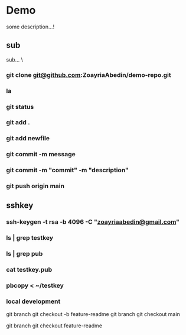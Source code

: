 # Demo
some description...!

## sub
sub...
\
### git clone git@github.com:ZoayriaAbedin/demo-repo.git
### la
### git status
### git add .
### git add newfile
### git commit -m message
### git commit -m "commit" -m "description"
### git push origin main
##  sshkey
### ssh-keygen -t rsa -b 4096 -C "zoayriaabedin@gmail.com"
###  ls | grep testkey
### ls | grep pub
### cat testkey.pub
### pbcopy < ~/testkey

### local development
git branch
 git checkout -b feature-readme
git branch
 git checkout main

git branch
git checkout feature-readme